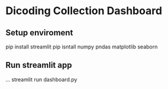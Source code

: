 # Dicoding Collection Dashboard

## Setup enviroment

pip install  streamlit
pip isntall numpy pndas
matplotlib seaborn

## Run streamlit app
...
streamlit run dashboard.py